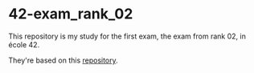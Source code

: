 # 42-exam_rank_02

This repository is my study for the first exam, the exam from rank 02, in école 42.

They're based on this [repository](https://github.com/pasqualerossi/42-School-Exam-Rank-02).
